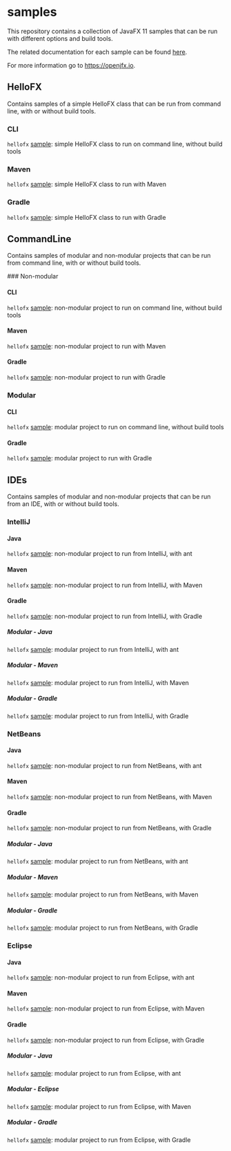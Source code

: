 # samples

This repository contains a collection of JavaFX 11 samples that can be run with different options and build tools.

The related documentation for each sample can be found [here](https://openjfx.io/openjfx-docs/).

For more information go to https://openjfx.io.

## HelloFX

Contains samples of a simple HelloFX class that can be run from command line, with or without build tools.

### CLI

`hellofx` [sample](HelloFX/Ant): simple HelloFX class to run on command line, without build tools

### Maven

`hellofx` [sample](HelloFX/Maven): simple HelloFX class to run with Maven

### Gradle

`hellofx` [sample](HelloFX/Gradle): simple HelloFX class to run with Gradle

## CommandLine

Contains samples of modular and non-modular projects that can be run from command line, with or without build tools.

### Non-modular

#### CLI

`hellofx` [sample](Non-modular/CLI): non-modular project to run on command line, without build tools

#### Maven

`hellofx` [sample](Non-modular/Maven): non-modular project to run with Maven

#### Gradle

`hellofx` [sample](Non-modular/Gradle): non-modular project to run with Gradle

### Modular

#### CLI

`hellofx` [sample](Modular/CLI): modular project to run on command line, without build tools

#### Gradle

`hellofx` [sample](Modular/Gradle): modular project to run with Gradle

## IDEs

Contains samples of modular and non-modular projects that can be run from an IDE, with or without build tools.

### IntelliJ

#### Java

`hellofx` [sample](IDE/IntelliJ): non-modular project to run from IntelliJ, with ant

#### Maven

`hellofx` [sample](IDE/IntelliJ): non-modular project to run from IntelliJ, with Maven

#### Gradle

`hellofx` [sample](IDE/IntelliJ): non-modular project to run from IntelliJ, with Gradle

##### Modular - Java

`hellofx` [sample](IDE/IntelliJ): modular project to run from IntelliJ, with ant

##### Modular - Maven

`hellofx` [sample](IDE/IntelliJ): modular project to run from IntelliJ, with Maven

##### Modular - Gradle

`hellofx` [sample](IDE/IntelliJ): modular project to run from IntelliJ, with Gradle

### NetBeans

#### Java

`hellofx` [sample](IDE/NetBeans): non-modular project to run from NetBeans, with ant

#### Maven

`hellofx` [sample](IDE/NetBeans): non-modular project to run from NetBeans, with Maven

#### Gradle

`hellofx` [sample](IDE/NetBeans): non-modular project to run from NetBeans, with Gradle

##### Modular - Java

`hellofx` [sample](IDE/NetBeans): modular project to run from NetBeans, with ant

##### Modular - Maven

`hellofx` [sample](IDE/NetBeans): modular project to run from NetBeans, with Maven

##### Modular - Gradle

`hellofx` [sample](IDE/NetBeans): modular project to run from NetBeans, with Gradle

### Eclipse

#### Java

`hellofx` [sample](IDE/Eclipse): non-modular project to run from Eclipse, with ant

#### Maven

`hellofx` [sample](IDE/Eclipse): non-modular project to run from Eclipse, with Maven

#### Gradle

`hellofx` [sample](IDE/Eclipse): non-modular project to run from Eclipse, with Gradle

##### Modular - Java

`hellofx` [sample](IDE/Eclipse): modular project to run from Eclipse, with ant

##### Modular - Eclipse

`hellofx` [sample](IDE/Eclipse): modular project to run from Eclipse, with Maven

##### Modular - Gradle

`hellofx` [sample](IDE/Eclipse): modular project to run from Eclipse, with Gradle
